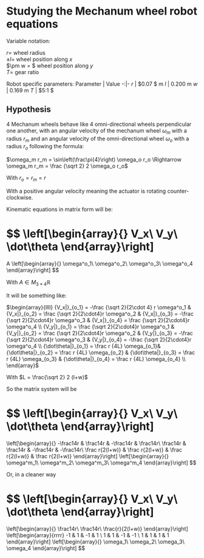 # Studying the Mechanum wheel robot equations

Variable notation:

$r =$ wheel radius\
$\pm l =$ wheel position along $x$\
$\pm w = $ wheel position along $y$\
$T =$ gear ratio

Robot specific parameters:
Parameter | Value
-:|-
$r$ | $0.07 $ m
$l$ | $0.200$ m
$w$ | $0.169$ m
$T$ | $5:1  $

## Hypothesis
4 Mechanum wheels behave like 4 omni-directional wheels perpendicular one another, with an angular velocity of the mechanum wheel $\omega_m$ with a radius $r_m$ and an angular velocity of the omni-directional wheel $\omega_o$ with a radius $r_o$ following the formula:

$\omega_m r_m = \sin\left(\frac\pi{4}\right) \omega_o r_o \Rightarrow \omega_m r_m = \frac {\sqrt 2} 2 \omega_o r_o$

With $r_o = r_m = r$

With a positive angular velocity meaning the actuator is rotating counter-clockwise.

Kinematic equations in matrix form will be:

$$
\left[\begin{array}{}
V_x\\
V_y\\
\dot\theta
\end{array}\right]
=
A
\left[\begin{array}{}
\omega^o_1\\
\omega^o_2\\
\omega^o_3\\
\omega^o_4
\end{array}\right]
$$

With $A \in M_{3\times4}\mathbb R$

It will be something like:

$\begin{array}{llll}
{V_x|}_{o_1} = -\frac {\sqrt 2}{2\cdot 4} r \omega^o_1 & 
{V_x|}_{o_2} =  \frac {\sqrt 2}{2\cdot4}r \omega^o_2 & 
{V_x|}_{o_3} = -\frac {\sqrt 2}{2\cdot4}r \omega^o_3 &
{V_x|}_{o_4} =  \frac {\sqrt 2}{2\cdot4}r \omega^o_4 \\
{V_y|}_{o_1} =  \frac {\sqrt 2}{2\cdot4}r \omega^o_1 &
{V_y|}_{o_2} =  \frac {\sqrt 2}{2\cdot4}r \omega^o_2 &
{V_y|}_{o_3} = -\frac {\sqrt 2}{2\cdot4}r \omega^o_3 &
{V_y|}_{o_4} = -\frac {\sqrt 2}{2\cdot4}r \omega^o_4 \\
{\dot\theta|}_{o_1} = \frac r {4L} \omega_{o_1}&
{\dot\theta|}_{o_2} = \frac r {4L} \omega_{o_2} &
{\dot\theta|}_{o_3} = \frac r {4L} \omega_{o_3} &
{\dot\theta|}_{o_4} = \frac r {4L} \omega_{o_4} \\
\end{array}$

With $L = \frac{\sqrt 2} 2 (l+w)$

So the matrix system will be

$$
\left[\begin{array}{}
V_x\\
V_y\\
\dot\theta
\end{array}\right]
=
\left[\begin{array}{}
-\frac14r & \frac14r & -\frac14r & \frac14r\\
\frac14r & \frac14r & -\frac14r & -\frac14r\\
\frac r{2(l+w)} & \frac r{2(l+w)} & \frac r{2(l+w)} & \frac r{2(l+w)}
\end{array}\right]
\left[\begin{array}{}
\omega^m_1\\
\omega^m_2\\
\omega^m_3\\
\omega^m_4
\end{array}\right]
$$

Or, in a cleaner way

$$
\left[\begin{array}{}
V_x\\
V_y\\
\dot\theta
\end{array}\right]
=
\left[\begin{array}{}
\frac14r\\
\frac14r\\
\frac{r}{2(l+w)}
\end{array}\right]
\left[\begin{array}{rrrr}
-1 & 1 & -1 & 1 \\
1 & 1 & -1 & -1 \\
1 & 1 & 1 & 1
\end{array}\right]
\left[\begin{array}{}
\omega_1\\
\omega_2\\
\omega_3\\
\omega_4
\end{array}\right]
$$